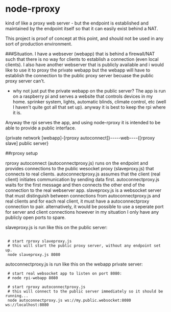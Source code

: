 # node-rproxy
kind of like a proxy web server - but the endpoint is established and maintained by the endpoint itself so that it can easily exist behind a NAT. 

This project is proof of concept at this point, and should not be used in any sort of production environment.

###Situation.
I have a websever (webapp) that is behind a firewall/NAT such that there is no way for clients to establish a connection (even local clients).
I also have another webserver that is publicly available and i would like to use it to proxy the private webapp but the webapp will
have to establish the connection to the public proxy server becuase the public proxy server can't.

 - why not just put the private webapp on the public server? The app is run on a raspberry pi and serves a website that controls devices 
 in my home. sprinker system, lights, automatic blinds, climate control, etc (well I haven't quite got all that set up). anyway it is 
 best to keep the rpi where it is.
 
Anyway the rpi serves the app, and using node-rproxy it is intended to be able to provide a public interface. 



{private network [webapp]-[rproxy autoconnect]}-----web----{[rproxy slave] public server}
 
##rproxy setup

rproxy autoconnect (autoconnectproxy.js) runs on the endpoint and provides connections to the public wesocket proxy (slaveproxy.js) that connects to real clients. autoconnectproxy.js assumes that the client (real client) initiates communication by sending data first. autoconnectproxy.js waits for the first message and then connects the other end of the connection to the real webserver app. slaveproxy.js is a websocket server that must distinguish between connections from autoconnectproxy.js and real clients and for each real client, it must have a autoconnectproxy connection to pair. alternatively, it would be possible to use a seperate port for server and client connections 
however in my situation I only have any publicly open ports to spare.

slaveproxy.js is run like this on the public server: 
```

 # start rproxy slaveproxy.js
 # this will start the public proxy server, without any endpoint set up.
 node slaveproxy.js 8080
```

autoconnectproxy.js is run like this on the webapp private server: 
```
 # start real websocket app to listen on port 8080:
 # node rpi-webapp 8080
 
 # start rproxy autoconnectproxy.js
 # this will connect to the public server immediately so it should be running...
 node autoconnectproxy.js ws://my.public.websocket:8080 ws://localhost:8080
```


